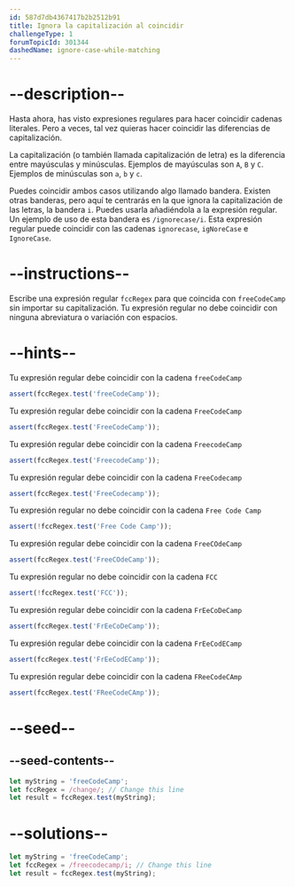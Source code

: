 ```yaml
---
id: 587d7db4367417b2b2512b91
title: Ignora la capitalización al coincidir
challengeType: 1
forumTopicId: 301344
dashedName: ignore-case-while-matching
---
```


# --description--

Hasta ahora, has visto expresiones regulares para hacer coincidir cadenas literales. Pero a veces, tal vez quieras hacer coincidir las diferencias de capitalización.

La capitalización (o también llamada capitalización de letra) es la diferencia entre mayúsculas y minúsculas. Ejemplos de mayúsculas son `A`, `B` y `C`. Ejemplos de minúsculas son `a`, `b` y `c`.

Puedes coincidir ambos casos utilizando algo llamado bandera. Existen otras banderas, pero aquí te centrarás en la que ignora la capitalización de las letras, la bandera `i`. Puedes usarla añadiéndola a la expresión regular. Un ejemplo de uso de esta bandera es `/ignorecase/i`. Esta expresión regular puede coincidir con las cadenas `ignorecase`, `igNoreCase` e `IgnoreCase`.

# --instructions--

Escribe una expresión regular `fccRegex` para que coincida con `freeCodeCamp` sin importar su capitalización. Tu expresión regular no debe coincidir con ninguna abreviatura o variación con espacios.

# --hints--

Tu expresión regular debe coincidir con la cadena `freeCodeCamp`

```js
assert(fccRegex.test('freeCodeCamp'));
```

Tu expresión regular debe coincidir con la cadena `FreeCodeCamp`

```js
assert(fccRegex.test('FreeCodeCamp'));
```

Tu expresión regular debe coincidir con la cadena `FreecodeCamp`

```js
assert(fccRegex.test('FreecodeCamp'));
```

Tu expresión regular debe coincidir con la cadena `FreeCodecamp`

```js
assert(fccRegex.test('FreeCodecamp'));
```

Tu expresión regular no debe coincidir con la cadena `Free Code Camp`

```js
assert(!fccRegex.test('Free Code Camp'));
```

Tu expresión regular debe coincidir con la cadena `FreeCOdeCamp`

```js
assert(fccRegex.test('FreeCOdeCamp'));
```

Tu expresión regular no debe coincidir con la cadena `FCC`

```js
assert(!fccRegex.test('FCC'));
```

Tu expresión regular debe coincidir con la cadena `FrEeCoDeCamp`

```js
assert(fccRegex.test('FrEeCoDeCamp'));
```

Tu expresión regular debe coincidir con la cadena `FrEeCodECamp`

```js
assert(fccRegex.test('FrEeCodECamp'));
```

Tu expresión regular debe coincidir con la cadena `FReeCodeCAmp`

```js
assert(fccRegex.test('FReeCodeCAmp'));
```

# --seed--

## --seed-contents--

```js
let myString = 'freeCodeCamp';
let fccRegex = /change/; // Change this line
let result = fccRegex.test(myString);
```

# --solutions--

```js
let myString = 'freeCodeCamp';
let fccRegex = /freecodecamp/i; // Change this line
let result = fccRegex.test(myString);
```
